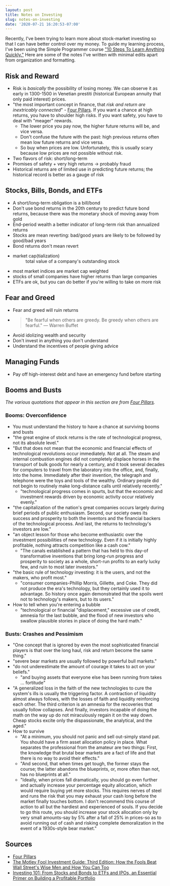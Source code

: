 ```yaml
---
layout: post
title: Notes on Investing
slug: notes-on-investing
date: '2020-07-21 16:20:53-07:00'
---
```


Recently, I've been trying to learn more about stock-market investing so that I
can have better control over my money. To guide my learning process, I've been
using the Simple Programmer course ["10 Steps To Learn Anything
Quickly."](https://simpleprogrammer.com/products/learn-anything-quickly) Here
are some of the notes I've written with minimal edits apart from organization
and formatting.

## Risk and Reward

- Risk is *basically* the possibility of losing money. We can observe it as
  early in 1300-1500 in Venetian prestiti (historical European annuity that only
  paid interest) prices.
- "the most important concept in finance, that *risk and return are inextricably
  connected*" - [Four Pillars](https://smile.amazon.com/Four-Pillars-Investing-Building-Portfolio-ebook/dp/B0041842TW/).
  If you want a chance at high returns, you have to shoulder high risks. If you
  want safety, you have to deal with "meager" rewards.
  - The lower price you pay now, the higher future returns will be, and vice
    versa.
  - Don't confuse the future with the past: high previous returns often mean low
    future returns and vice versa.
  - So buy when prices are low. Unfortunately, this is usually scary because low
    prices are not possible without risk.
- Two flavors of risk: short/long-term
- Promises of safety + very high returns &rarr; probably fraud
- Historical returns are of limited use in predicting future returns; the
  historical record is better as a gauge of risk

## Stocks, Bills, Bonds, and ETFs

- A short/long-term obligation is a bill/bond
- Don't use bond returns in the 20th century to predict future bond returns,
  because there was the monetary shock of moving away from gold
- End-period wealth a better indicator of long-term risk than annualized returns
- Stocks are mean reverting: bad/good years are likely to be followed by
  good/bad years
- Bond returns don't mean revert
- <dl><dt>market cap(tialization)</dt><dd>total value of a company's outstanding stock</dd></dl>
- most market indices are market cap weighted
- stocks of small companies have higher returns than large companies
- ETFs are ok, but you can do better if you're willing to take on more risk

## Fear and Greed

- Fear and greed will ruin returns
- > "Be fearful when others are greedy. Be greedy when others are fearful."
  &mdash; Warren Buffet
- Avoid idolizing wealth and security
- Don't invest in anything you don't understand
- Understand the incentives of people giving advice

## Managing Funds

- Pay off high-interest debt and have an emergency fund before starting

## Booms and Busts

*The various quotations that appear in this section are from [Four
Pillars](https://smile.amazon.com/Four-Pillars-Investing-Building-Portfolio-ebook/dp/B0041842TW/).*

### Booms: Overconfidence

- You must understand the history to have a chance at surviving booms and busts
- "the great engine of stock returns is the rate of technological progress, not
  its absolute level."
- "But that does not mean that the economic and financial effects of
  technological revolutions occur immediately. Not at all. The steam and
  internal combustion engines did not completely displace horses in the
  transport of bulk goods for nearly a century, and it took several decades for
  computers to travel from the laboratory into the office, and, finally, into
  the home. Immediately after their invention, the telegraph and telephone were
  the toys and tools of the wealthy. Ordinary people did not begin
  to routinely make long-distance calls until relatively recently."
  - "technological progress comes in spurts, but that the economic and
    investment rewards driven by economic activity occur relatively evenly."
- "the capitalization of the nation's great companies occurs largely during
  brief periods of public enthusiasm. Second, our society owes its success and
  prosperity to both the inventors and the financial backers of the
  technological process. And last, the returns to technology's investors are
  low."
- "an object lesson for those who become enthusiastic over the investment
  possibilities of new technology. Even if it is initially highly profitable,
  nothing attracts competition like a cash cow."
  - "The canals established a pattern that has held to this day-of
    transformative inventions that bring long-run progress and prosperity to
    society as a whole, short-run profits to an early lucky few, and ruin to
    most later investors."
- "the basic rule of technology investing: it is the users, and not the makers,
  who profit most."
  - "consumer companies-Phillip Morris, Gillette, and Coke. They did not
    produce the era's technology, but they certainly used it to advantage. So
    history once again demonstrated that the spoils went not to technology's
    makers, but to its users."
- How to tell when you're entering a bubble
  - "technological or financial "displacement," excessive use of credit, amnesia
    for the last bubble, and the flood of new investors who swallow plausible
    stories in place of doing the hard math."

### Busts: Crashes and Pessimism

  - "One concept that is ignored by even the most sophisticated financial
    players is that over the long haul, risk and return become the same thing."
  - "severe bear markets are usually followed by powerful bull markets."
  - "do not underestimate the amount of courage it takes to act on your
    beliefs."
    - "and buying assets that everyone else has been running from takes ...
      fortitude"
  - "A generalized loss in the faith of the new technologies to cure the
    system's ills is usually the triggering factor. A contraction of liquidity
    almost always follows, with the losses of faith and liquidity reinforcing
    each other. The third criterion is an amnesia for the recoveries that
    usually follow collapses. And finally, investors incapable of doing the math
    on the way up do not miraculously regain it on the way down. Cheap stocks
    excite only the dispassionate, the analytical, and the aged."
  - How to survive
    - "At a minimum, you should not panic and sell out-simply stand pat. You
      should have a firm asset allocation policy in place. What separates the
      professional from the amateur are two things: First, the knowledge that
      brutal bear markets are a fact of life and that there is no way to avoid
      their effects."
    - "And second, that when times get tough, the former stays the course; the
      latter abandons the blueprints, or, more often than not, has no blueprints
      at all."
    - "Ideally, when prices fall dramatically, you should go even further and
      actually increase your percentage equity allocation, which would require
      buying yet more stocks. This requires nerves of steel and runs the risk
      that you may exhaust your cash long before the market finally touches
      bottom. I don't recommend this course of action to all but the hardiest
      and experienced of souls. If you decide to go this route, you should
      increase your stock allocation only by very small amounts-say by 5% after
      a fall of 25% in prices-so as to avoid running out of cash and risking
      complete demoralization in the event of a 1930s-style bear market."

## Sources

- [Four Pillars](https://smile.amazon.com/Four-Pillars-Investing-Building-Portfolio-ebook/dp/B0041842TW/)
- [The Motley Fool Investment Guide: Third Edition: How the Fools Beat Wall
  Street's Wise Men and How You Can
  Too](https://smile.amazon.com/Motley-Fool-Investment-Guide-Streets-ebook/dp/B01M4QEGG2/ref=tmm_kin_swatch_0?_encoding=UTF8&qid=1592346722&sr=1-13)
- [Investing 101: From Stocks and Bonds to ETFs and IPOs, an Essential Primer on
  Building a Profitable
  Portfolio](https://smile.amazon.com/Michele-Cagan-ebook/dp/B0187QKBZ2/ref=tmm_kin_swatch_0?_encoding=UTF8&qid=1592346722&sr=1-14)
